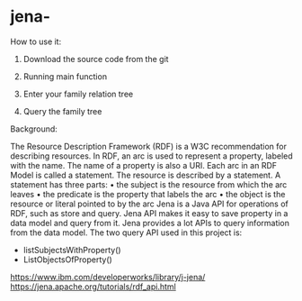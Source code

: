 # jena-
How to use it:

1. Download the source code from the git

2. Running main function

3. Enter your family relation tree

4. Query the family tree

Background:

The Resource Description Framework (RDF) is a W3C recommendation for describing resources. In RDF, an arc is used to represent a property, labeled with the name. The name of a property is also a URI. Each arc in an RDF Model is called a statement. The resource is described by a statement. A statement has three parts:
•	the subject is the resource from which the arc leaves
•	the predicate is the property that labels the arc
•	the object is the resource or literal pointed to by the arc
Jena is a Java API for operations of RDF, such as store and query. Jena API makes it easy to save property in a data model and query from it.
Jena provides a lot APIs to query information from the data model. The two query API used in this project is:
* listSubjectsWithProperty()
* ListObjectsOfProperty() 

https://www.ibm.com/developerworks/library/j-jena/
https://jena.apache.org/tutorials/rdf_api.html





